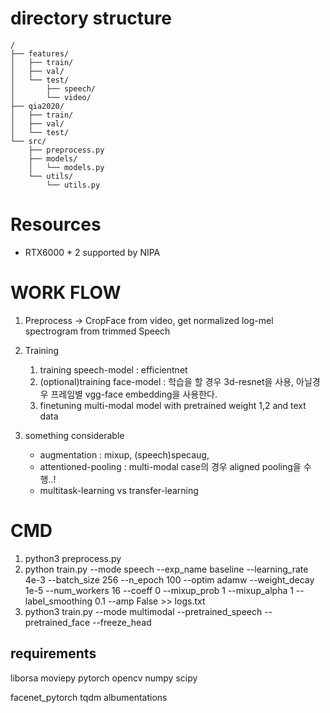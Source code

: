 # directory structure

```
/
├── features/
│   ├── train/
│   ├── val/ 
│   └── test/
│       ├── speech/
│       └── video/ 
├── qia2020/
│   ├── train/
│   ├── val/ 
│   └── test/
└── src/
    ├── preprocess.py
    ├── models/
    │   └── models.py
    └── utils/
        └── utils.py
```

# Resources
- RTX6000 * 2 supported by NIPA

# WORK FLOW
1. Preprocess -> CropFace from video, get normalized log-mel spectrogram from trimmed Speech
2. Training
    1. training speech-model : efficientnet
    2. (optional)training face-model : 학습을 할 경우 3d-resnet을 사용, 아닐경우 프레임별 vgg-face embedding을 사용한다.
    3. finetuning multi-modal model with pretrained weight 1,2 and text data
    
3. something considerable
    - augmentation : mixup, (speech)specaug, 
    - attentioned-pooling : multi-modal case의 경우 aligned pooling을 수행..!
    - multitask-learning vs transfer-learning
        
# CMD
1. python3 preprocess.py        
2. python train.py --mode speech --exp_name baseline --learning_rate 4e-3 --batch_size 256 --n_epoch 100 --optim adamw --weight_decay 1e-5 --num_workers 16 --coeff 0 --mixup_prob 1 --mixup_alpha 1 --label_smoothing 0.1 --amp False >> logs.txt
3. python3 train.py --mode multimodal --pretrained_speech --pretrained_face --freeze_head

## requirements

liborsa
moviepy
pytorch
opencv
numpy
scipy

facenet_pytorch
tqdm
albumentations